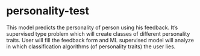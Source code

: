 # personality-test
This  model predicts the personality of person using his feedback. It’s supervised type problem which will create classes of different personality traits. User will fill the feedback form and ML supervised model will analyze in which classification algorithms  (of personality traits) the user lies. 
